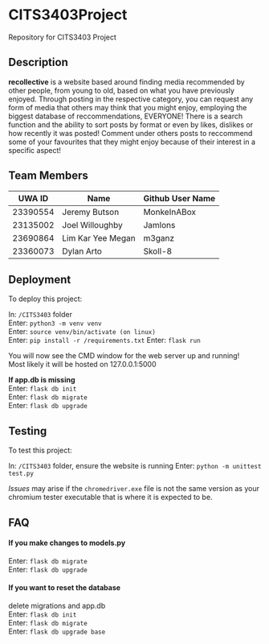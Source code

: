 # CITS3403Project
Repository for CITS3403 Project 

## Description

**recollective** is a website based around finding media recommended by other people,
from young to old, based on what you have previously enjoyed. Through posting in the 
respective category, you can request any form of media that others may think that you
might enjoy, employing the biggest database of reccommendations, EVERYONE!
There is a search function and the ability to sort posts by format or even by likes, dislikes
or how recently it was posted! Comment under others posts to reccommend some of your 
favourites that they might enjoy because of their interest in a specific aspect!

## Team Members

| UWA ID | Name | Github User Name |
|--------|------|------------------|
| 23390554 | Jeremy Butson | MonkeInABox |
| 23135002 | Joel Willoughby | Jamlons   |
| 23690864 | Lim Kar Yee Megan | m3ganz   |
| 23360073 | Dylan Arto | Skoll-8 |

## Deployment

To deploy this project:

In: `/CITS3403` folder  
Enter: `python3 -m venv venv`  
Enter: `source venv/bin/activate (on linux)`  
Enter: `pip install -r /requirements.txt` 
Enter: `flask run`  

You will now see the CMD window for the web server up and running!  
Most likely it will be hosted on 127.0.0.1:5000 

**If app.db is missing**  
Enter: `flask db init`  
Enter: `flask db migrate`  
Enter: `flask db upgrade` 

## Testing

To test this project:

In: `/CITS3403` folder, ensure the website is running
Enter: `python -m unittest test.py`

*Issues* may arise if the `chromedriver.exe` file is not the same version as your chromium
tester executable that is where it is expected to be.



## FAQ

#### If you make changes to models.py  
Enter: `flask db migrate`  
Enter: `flask db upgrade`

#### If you want to reset the database  
delete migrations and app.db   
Enter: `flask db init`   
Enter: `flask db migrate`  
Enter: `flask db upgrade base`

